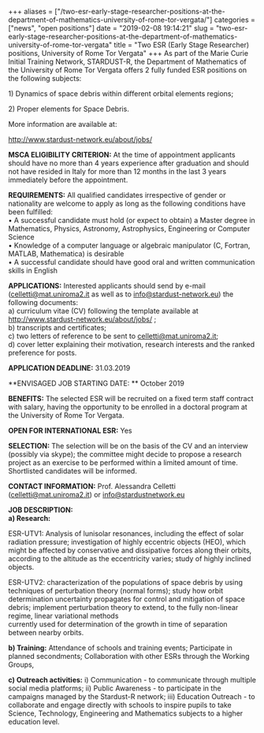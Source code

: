 +++
aliases = ["/two-esr-early-stage-researcher-positions-at-the-department-of-mathematics-university-of-rome-tor-vergata/"]
categories = ["news", "open positions"]
date = "2019-02-08 19:14:21"
slug = "two-esr-early-stage-researcher-positions-at-the-department-of-mathematics-university-of-rome-tor-vergata"
title = "Two ESR (Early Stage Researcher) positions, University of Rome Tor Vergata"
+++
As part of the Marie Curie Initial Training Network, STARDUST-R, the
Department of Mathematics of the University of Rome Tor Vergata offers 2
fully funded ESR positions on the following subjects:  

1\) Dynamics of space debris within different orbital elements
regions;  

2\) Proper elements for Space Debris.  

More information are available at:

http://www.stardust-network.eu/about/jobs/  

**MSCA ELIGIBILITY CRITERION:** At the time of appointment applicants
should have no more than 4 years experience after graduation and should
not have resided in Italy for more than 12 months in the last 3 years
immediately before the appointment.

  
**REQUIREMENTS:** All qualified candidates irrespective of gender or
nationality are welcome to apply as long as the following conditions
have been fulfilled:  
• A successful candidate must hold (or expect to obtain) a Master degree
in Mathematics, Physics, Astronomy, Astrophysics, Engineering or
Computer Science  
• Knowledge of a computer language or algebraic manipulator (C, Fortran,
MATLAB, Mathematica) is desirable  
• A successful candidate should have good oral and written communication
skills in English  
  
**APPLICATIONS:** Interested applicants should send by e-mail
(celletti@mat.uniroma2.it as well as to info@stardust-network.eu) the
following documents:  
a) curriculum vitae (CV) following the template available at
http://www.stardust-network.eu/about/jobs/ ;  
b) transcripts and certificates;  
c) two letters of reference to be sent to celletti@mat.uniroma2.it;  
d) cover letter explaining their motivation, research interests and the
ranked preference for posts.  
  
**APPLICATION DEADLINE:** 31.03.2019  
  
**ENVISAGED JOB STARTING DATE: ** October 2019

  
**BENEFITS:** The selected ESR will be recruited on a fixed term staff
contract with salary, having the opportunity to be enrolled in a
doctoral program at the University of Rome Tor Vergata.  

**OPEN FOR INTERNATIONAL ESR:** Yes  

**SELECTION:** The selection will be on the basis of the CV and an
interview (possibly via skype); the committee might decide to propose a
research project as an exercise to be performed within a limited amount
of time. Shortlisted candidates will be informed.  

**CONTACT INFORMATION:** Prof. Alessandra Celletti
(celletti@mat.uniroma2.it) or info@stardustnetwork.eu  

**JOB DESCRIPTION:**  
**a) Research:**  

ESR-UTV1: Analysis of lunisolar resonances, including the effect of
solar radiation pressure; investigation of highly eccentric objects
(HEO), which might be affected by conservative and dissipative forces
along their orbits, according to the altitude as the eccentricity
varies; study of highly inclined objects.  

ESR-UTV2: characterization of the populations of space debris by using
techniques of perturbation theory (normal forms); study how orbit
determination uncertainty propagates for control and mitigation of space
debris; implement perturbation theory to extend, to the fully non-linear
regime, linear variational methods  
currently used for determination of the growth in time of separation
between nearby orbits.  

**b) Training:** Attendance of schools and training events; Participate
in planned secondments; Collaboration with other ESRs through the
Working Groups,  

**c) Outreach activities:** i) Communication - to communicate through
multiple social media platforms; ii) Public Awareness - to participate
in the campaigns managed by the Stardust-R network; iii) Education
Outreach - to collaborate and engage directly with schools to inspire
pupils to take Science, Technology, Engineering and Mathematics subjects
to a higher education level.

